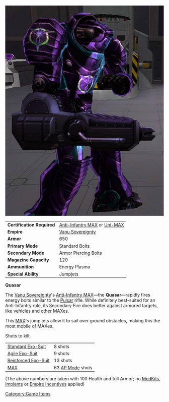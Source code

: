 ![](../images/Quasar.jpg "Quasar.jpg")

|                            |                                                                                                  |
| -------------------------- | ------------------------------------------------------------------------------------------------ |
| **Certification Required** | [Anti-Infantry MAX](<Anti-Infantry_MAX_(Certification)>) or [Uni-MAX](<Uni-MAX_(Certification)>) |
| **Empire**                 | [Vanu Sovereignty](../etc/Vanu_Sovereignty.md)                                                   |
| **Armor**                  | 650                                                                                              |
| **Primary Mode**           | Standard Bolts                                                                                   |
| **Secondary Mode**         | Armor Piercing Bolts                                                                             |
| **Magazine Capacity**      | 120                                                                                              |
| **Ammunition**             | Energy Plasma                                                                                    |
| **Special Ability**        | Jumpjets                                                                                         |

**Quasar**

The [Vanu Sovereignty](../etc/Vanu_Sovereignty.md)'s [Anti-Infantry
MAX](<Anti-Infantry_MAX_(Certification)>)—the
**Quasar**—rapidly fires energy bolts similar to the
[Pulsar](../weapons/Pulsar.md) rifle. While definitely best-suited for an
Anti-Infantry role, its Secondary Fire does better against armored
targets, like vehicles and other MAXes.

This [MAX](Mechanized_Assault_Exo-Suit.md)'s jump jets allow it
to sail over ground obstacles, making this the most mobile of MAXes.

Shots to kill:

|                                                        |                                                      |
| ------------------------------------------------------ | ---------------------------------------------------- |
| [Standard Exo-Suit](../armor/Standard_Exo-Suit.md)     | 8 shots                                              |
| [Agile Exo-Suit](../armor/Agile_Exo-Suit.md)           | 9 shots                                              |
| [Reinforced Exo-Suit](../armor/Reinforced_Exo-Suit.md) | 13 shots                                             |
| [MAX](Mechanized_Assault_Exo-Suit.md)                  | 63 [AP Mode](../terminology/Armor_Piercing.md) shots |

(The above numbers are taken with 100 Health and full Armor; no
[MedKits](MedKit.md), [Implants](../implants/Implants.md) or [Empire
Incentives](../etc/Empire_Incentives.md) applied)

[Category:Game Items](Category:Game_Items.md)
